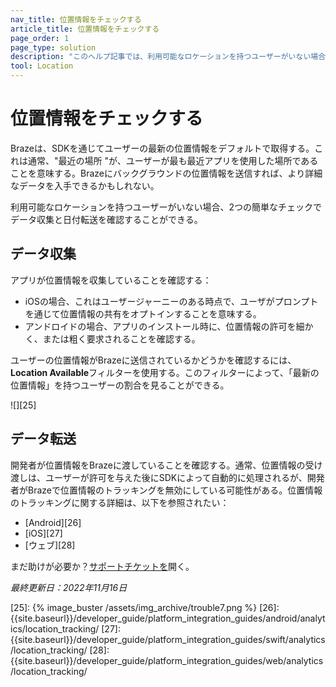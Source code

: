 ```yaml
---
nav_title: 位置情報をチェックする
article_title: 位置情報をチェックする
page_order: 1
page_type: solution
description: "このヘルプ記事では、利用可能なロケーションを持つユーザーがいない場合に役立つクイックチェックを紹介する。"
tool: Location
---
```


# 位置情報をチェックする

Brazeは、SDKを通じてユーザーの最新の位置情報をデフォルトで取得する。これは通常、"最近の場所 "が、ユーザーが最も最近アプリを使用した場所であることを意味する。Brazeにバックグラウンドの位置情報を送信すれば、より詳細なデータを入手できるかもしれない。

利用可能なロケーションを持つユーザーがいない場合、2つの簡単なチェックでデータ収集と日付転送を確認することができる。

## データ収集

アプリが位置情報を収集していることを確認する：

- iOSの場合、これはユーザージャーニーのある時点で、ユーザがプロンプトを通じて位置情報の共有をオプトインすることを意味する。 
- アンドロイドの場合、アプリのインストール時に、位置情報の許可を細かく、または粗く要求されることを確認する。

ユーザーの位置情報がBrazeに送信されているかどうかを確認するには、**Location Available**フィルターを使用する。このフィルターによって、「最新の位置情報」を持つユーザーの割合を見ることができる。

![][25]

## データ転送

開発者が位置情報をBrazeに渡していることを確認する。通常、位置情報の受け渡しは、ユーザーが許可を与えた後にSDKによって自動的に処理されるが、開発者がBrazeで位置情報のトラッキングを無効にしている可能性がある。位置情報のトラッキングに関する詳細は、以下を参照されたい：
- \[Android][26]
- \[iOS][27]
- \[ウェブ][28]

まだ助けが必要か？[サポートチケットを]({{site.baseurl}}/braze_support/)開く。

_最終更新日：2022年11月16日_

[25]: {% image_buster /assets/img_archive/trouble7.png %}
[26]: {{site.baseurl}}/developer_guide/platform_integration_guides/android/analytics/location_tracking/
[27]: {{site.baseurl}}/developer_guide/platform_integration_guides/swift/analytics/location_tracking/
[28]: {{site.baseurl}}/developer_guide/platform_integration_guides/web/analytics/location_tracking/
